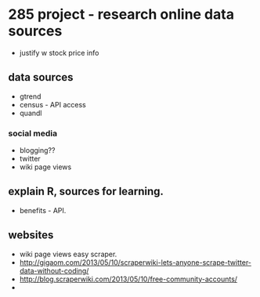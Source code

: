 # 285 project - research online data sources

- justify w stock price info

## data sources
- gtrend
- census - API access
- quandl

### social media
- blogging??
- twitter
- wiki page views

## explain R, sources for learning.
- benefits - API.

## websites
- wiki page views easy scraper.
- http://gigaom.com/2013/05/10/scraperwiki-lets-anyone-scrape-twitter-data-without-coding/
- http://blog.scraperwiki.com/2013/05/10/free-community-accounts/
- 
